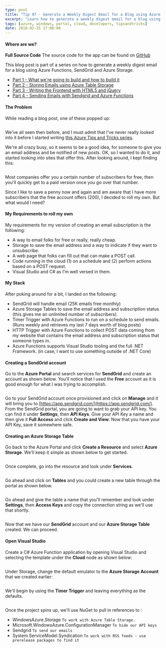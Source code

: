 ```yaml
---
type: post
title: "Tip 97 - Generate a Weekly Digest Email for a Blog using Azure Functions, SendGrid and Azure Storage"
excerpt: "Learn how to generate a weekly digest email for a blog using Azure Functions, SendGrid and Azure Storage"
tags: [azure, windows, portal, cloud, developers, tipsandtricks]
date: 2018-02-25 17:00:00
---
```


#### Where are we?

**Full Source Code** The source code for the app can be found on [GitHub](https://github.com/mbcrump/EmailSubscription)


This blog post is part of a series on how to generate a weekly digest email for a blog using Azure Functions, SendGrid and Azure Storage. 

* [Part 1 - What we're going to build and how to build it](http://www.michaelcrump.net/azure-tips-and-tricks97/)
* [Part 2 - Storing Emails using Azure Table Storage](http://www.michaelcrump.net/azure-tips-and-tricks98/)
* [Part 3 - Writing the Frontend with HTML5 and jQuery](http://www.michaelcrump.net/azure-tips-and-tricks99/)
* [Part 4 - Sending Emails with Sendgrid and Azure Functions](http://www.michaelcrump.net/azure-tips-and-tricks100/)

#### The Problem

While reading a blog post, one of these popped up: 

<img :src="$withBase('/files/emailsub1.png')">

We've all seen then before, and I must admit that I've never really looked into it before I started writing [this Azure Tips and Tricks series](https://michaelcrump.net/azure-tips-and-tricks-complete-list/). 

We're all crazy busy, so it seems to be a good idea, for someone to give you an email address and be notified of new posts. OK, so I wanted to do it, and started looking into sites that offer this. After looking around, I kept finding this:

<img :src="$withBase('/files/emailsub2.png')">

Most companies offer you a certain number of subscribers for free, then you'll quickly get to a paid version once you go over that number. 

Since I like to save a penny now and again and am aware that I have more subscribers that the free account offers (200), I decided to roll my own. But what would I need? 

#### My Requirements to roll my own

My requirements for my version of creating an email subscription is the following: 

* A way to email folks for free or really, really cheap.
* Storage to save the email address and a way to indicate if they want to unsubscribe.
* A web page that folks can fill out that can make a POST call.
* Code running in the cloud (1) on a schedule and (2) perform actions based on a POST request.
* Visual Studio and C# as I'm well versed in them.

#### My Stack

After poking around for a bit, I landed on the following:

* SendGrid will handle email (25K emails free monthly)
* Azure Storage Tables to save the email address and subscription status (this gives me an unlimited number of subscribers). 
* Timer Trigger with Azure Functions to run on a schedule to send emails. (Runs weekly and retrieves my last 7 days worth of blog posts)
* HTTP Trigger with Azure Functions to collect POST data coming from my website that contains the email address and subscription status that someone types in. 
* Azure Functions supports Visual Studio tooling and the full .NET Framework. (in case, I want to use something outside of .NET Core)

#### Creating a SendGrid account

Go to the **Azure Portal** and search services for **SendGrid** and create an account as shown below. You'll notice that I used the **Free** account as it is good enough for what I was trying to accomplish. 

<img :src="$withBase('/files/sendgrid1.png')">

Go to your SendGrid account once provisioned and click on **Manage** and it will bring you to [https://app.sendgrid.com/](https://app.sendgrid.com/). From the SendGrid portal, you are going to want to grab your API key. You can find it under **Settings**, then **API Keys**. Give your API Key a name and then give it **Full Access** and click **Create and View**. Now that you have your API Key, save it somewhere safe.

#### Creating an Azure Storage Table

Go back to the Azure Portal and click **Create a Resource** and select **Azure Storage**. We'll keep it simple as shown below to get started. 

<img :src="$withBase('/files/storageacct1.png')">

Once complete, go into the resource and look under **Services**. 

<img :src="$withBase('/files/storageacct2.png')">

Go ahead and click on **Tables** and you could create a new table through the portal as shown below.

<img :src="$withBase('/files/aztablesblog1.png')">

Go ahead and give the table a name that you'll remember and look under **Settings**, then **Access Keys** and copy the connection string as we'll use that shortly. 

<img :src="$withBase('/files/storagethroughcsharp1.png')">

Now that we have our **SendGrid** account and our **Azure Storage Table** created. We can proceed. 

#### Open Visual Studio

Create a C# Azure Function application by opening Visual Studio and selecting the template under the **Cloud** node as shown below:

<img :src="$withBase('/files/emailsub3.png')">

Under Storage, change the default emulator to the **Azure Storage Account** that we created earlier:

<img :src="$withBase('/files/emailsub4.png')">

We'll begin by using the **Timer Trigger** and leaving everything as the defaults. 

<img :src="$withBase('/files/emailsub5.png')">

Once the project spins up, we'll use NuGet to pull in references to :

* WindowsAzure.Storage `To work with Azure Table Storage.`
* Microsoft.WindowsAzure.ConfigurationManager `To hide our API keys`
* Sendgrid `To send our emails`
* System.ServiceModel.Syndication `To work with RSS feeds - use prerelease packages to find it`

